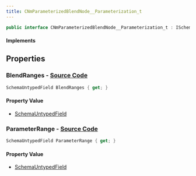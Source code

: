 ```yaml
---
title: CNmParameterizedBlendNode__Parameterization_t
---
```


```csharp
public interface CNmParameterizedBlendNode__Parameterization_t : ISchemaClass<CNmParameterizedBlendNode__Parameterization_t>, ISchemaField, ISchemaClass, INativeHandle
```

#### Implements

## Properties

### **BlendRanges** - [Source Code](https://github.com/swiftly-solution/swiftlys2/blob/main/managed/src/SwiftlyS2.Generated/Schemas/Interfaces/CNmParameterizedBlendNode__Parameterization_t.cs#L17)

```csharp
SchemaUntypedField BlendRanges { get; }
```

#### Property Value

- [SchemaUntypedField](/docs/api/shared/schemas/schemauntypedfield)

### **ParameterRange** - [Source Code](https://github.com/swiftly-solution/swiftlys2/blob/main/managed/src/SwiftlyS2.Generated/Schemas/Interfaces/CNmParameterizedBlendNode__Parameterization_t.cs#L20)

```csharp
SchemaUntypedField ParameterRange { get; }
```

#### Property Value

- [SchemaUntypedField](/docs/api/shared/schemas/schemauntypedfield)


